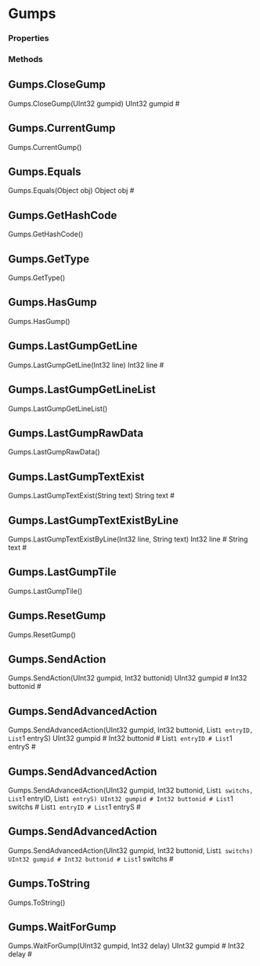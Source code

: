 # Gumps    

### Properties  
 
### Methods  
## Gumps.CloseGump
Gumps.CloseGump(UInt32 gumpid)
        UInt32 gumpid #
## Gumps.CurrentGump
Gumps.CurrentGump()
## Gumps.Equals
Gumps.Equals(Object obj)
        Object obj #
## Gumps.GetHashCode
Gumps.GetHashCode()
## Gumps.GetType
Gumps.GetType()
## Gumps.HasGump
Gumps.HasGump()
## Gumps.LastGumpGetLine
Gumps.LastGumpGetLine(Int32 line)
        Int32 line #
## Gumps.LastGumpGetLineList
Gumps.LastGumpGetLineList()
## Gumps.LastGumpRawData
Gumps.LastGumpRawData()
## Gumps.LastGumpTextExist
Gumps.LastGumpTextExist(String text)
        String text #
## Gumps.LastGumpTextExistByLine
Gumps.LastGumpTextExistByLine(Int32 line, String text)
        Int32 line #
        String text #
## Gumps.LastGumpTile
Gumps.LastGumpTile()
## Gumps.ResetGump
Gumps.ResetGump()
## Gumps.SendAction
Gumps.SendAction(UInt32 gumpid, Int32 buttonid)
        UInt32 gumpid #
        Int32 buttonid #
## Gumps.SendAdvancedAction
Gumps.SendAdvancedAction(UInt32 gumpid, Int32 buttonid, List`1 entryID, List`1 entryS)
        UInt32 gumpid #
        Int32 buttonid #
        List`1 entryID #
        List`1 entryS #
## Gumps.SendAdvancedAction
Gumps.SendAdvancedAction(UInt32 gumpid, Int32 buttonid, List`1 switchs, List`1 entryID, List`1 entryS)
        UInt32 gumpid #
        Int32 buttonid #
        List`1 switchs #
        List`1 entryID #
        List`1 entryS #
## Gumps.SendAdvancedAction
Gumps.SendAdvancedAction(UInt32 gumpid, Int32 buttonid, List`1 switchs)
        UInt32 gumpid #
        Int32 buttonid #
        List`1 switchs #
## Gumps.ToString
Gumps.ToString()
## Gumps.WaitForGump
Gumps.WaitForGump(UInt32 gumpid, Int32 delay)
        UInt32 gumpid #
        Int32 delay #